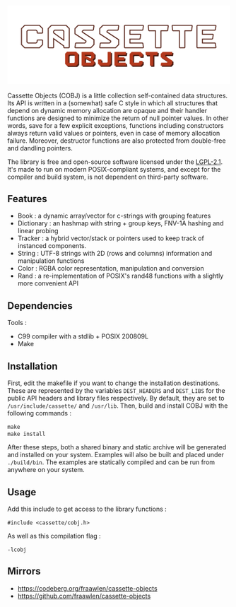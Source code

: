 <p align=center><img src="./extras/banner.svg"></p>

Cassette Objects (COBJ) is a little collection self-contained data structures. Its API is written in a (somewhat) safe C style in which all structures that depend on dynamic memory allocation are opaque and their handler functions are designed to minimize the return of null pointer values. In other words, save for a few explicit exceptions, functions including constructors always return valid values or pointers, even in case of memory allocation failure. Moreover, destructor functions are also protected from double-free and dandling pointers.

The library is free and open-source software licensed under the [LGPL-2.1](https://www.gnu.org/licenses/old-licenses/lgpl-2.1.html). It's made to run on modern POSIX-compliant systems, and except for the compiler and build system, is not dependent on third-party software.

Features
--------

- Book : a dynamic array/vector for c-strings with grouping features
- Dictionary : an hashmap with string + group keys, FNV-1A hashing and linear probing
- Tracker : a hybrid vector/stack or pointers used to keep track of instanced components.
- String : UTF-8 strings with 2D (rows and columns) information and manipulation functions
- Color : RGBA color representation, manipulation and conversion
- Rand : a re-implementation of POSIX's rand48 functions with a slightly more convenient API

Dependencies
------------

Tools :

- C99 compiler with a stdlib + POSIX 200809L
- Make

Installation
------------

First, edit the makefile if you want to change the installation destinations. These are represented by the variables `DEST_HEADERS` and `DEST_LIBS` for the public API headers and library files respectively. By default, they are set to `/usr/include/cassette/` and `/usr/lib`.
Then, build and install COBJ with the following commands :

```
make
make install
```

After these steps, both a shared binary and static archive will be generated and installed on your system. Examples will also be built and placed under `./build/bin`. The examples are statically compiled and can be run from anywhere on your system.

Usage
-----

Add this include to get access to the library functions :

```
#include <cassette/cobj.h>
```

As well as this compilation flag :

```
-lcobj
```

Mirrors
-------

- https://codeberg.org/fraawlen/cassette-objects
- https://github.com/fraawlen/cassette-objects
